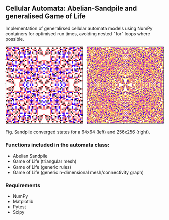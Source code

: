 
## Cellular Automata: Abelian-Sandpile and generalised Game of Life

Implementation of generalirsed cellular automata models using NumPy containers for optimised run times, avoiding nested "for" loops where possible.

![](example.png)

Fig.  Sandpile converged states for a 64x64 (left) and 256x256 (right).


### Functions included in the automata class:

- Abelian Sandpile
- Game of Life (triangular mesh)
- Game of Life (generic rules)
- Game of Life (generic n-dimensional mesh/connectivity graph)

### Requirements

- NumPy
- Matplotlib
- Pytest
- Scipy
